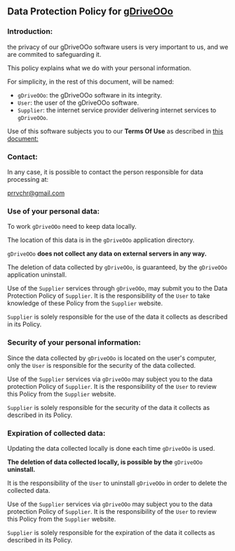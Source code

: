 ## Data Protection Policy for [gDriveOOo](https://github.com/prrvchr/gDriveOOo)

### Introduction:

the privacy of our gDriveOOo software users is very important to us, and we are commited to safeguarding it.

This policy explains what we do with your personal information.

For simplicity, in the rest of this document, will be named:
- `gDriveOOo`:  the gDriveOOo software in its integrity.
- `User`: the user of the gDriveOOo software.
- `Supplier`: the internet service provider delivering internet services to `gDriveOOo`.

Use of this software subjects you to our **Terms Of Use** as described in [this document:](https://prrvchr.github.io/gDriveOOo/gDriveOOo/registration/TermsOfUse_en)

### Contact:

In any case, it is possible to contact the person responsible for data processing at:

prrvchr@gmail.com


### Use of your personal data:

To work `gDriveOOo` need to keep data locally.

The location of this data is in the `gDriveOOo` application directory.

`gDriveOOo` **does not collect any data on external servers in any way.**

The deletion of data collected by `gDriveOOo`, is guaranteed, by the `gDriveOOo` application uninstall.

Use of the `Supplier` services through `gDriveOOo`, may submit you to the Data Protection Policy of `Supplier`. It is the responsibility of the `User` to take knowledge of these Policy from the `Supplier` website.

`Supplier` is solely responsible for the use of the data it collects as described in its Policy.


### Security of your personal information:

Since the data collected by `gDriveOOo` is located on the user's computer, only the `User` is responsible for the security of the data collected.

Use of the `Supplier` services via `gDriveOOo` may subject you to the data protection Policy of `Supplier`. It is the responsibility of the `User` to review this Policy from the `Supplier` website.

`Supplier` is solely responsible for the security of the data it collects as described in its Policy.


### Expiration of collected data:

Updating the data collected locally is done each time `gDriveOOo` is used.

**The deletion of data collected locally, is possible by the** `gDriveOOo` **uninstall.**

It is the responsibility of the `User` to uninstall `gDriveOOo` in order to delete the collected data.

Use of the `Supplier` services via `gDriveOOo` may subject you to the data protection Policy of `Supplier`. It is the responsibility of the `User` to review this Policy from the `Supplier` website.

`Supplier` is solely responsible for the expiration of the data it collects as described in its Policy.
